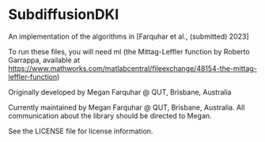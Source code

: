 # SubdiffusionDKI
An implementation of the algorithms in [Farquhar et al., (submitted) 2023]

To run these files, you will need ml (the Mittag-Leffler function by Roberto Garrappa, available at https://www.mathworks.com/matlabcentral/fileexchange/48154-the-mittag-leffler-function)

Originally developed by Megan Farquhar @ QUT, Brisbane, Australia

Currently maintained by Megan Farquhar @ QUT, Brisbane, Australia. All communication about the library should be directed to Megan.

See the LICENSE file for license information.
